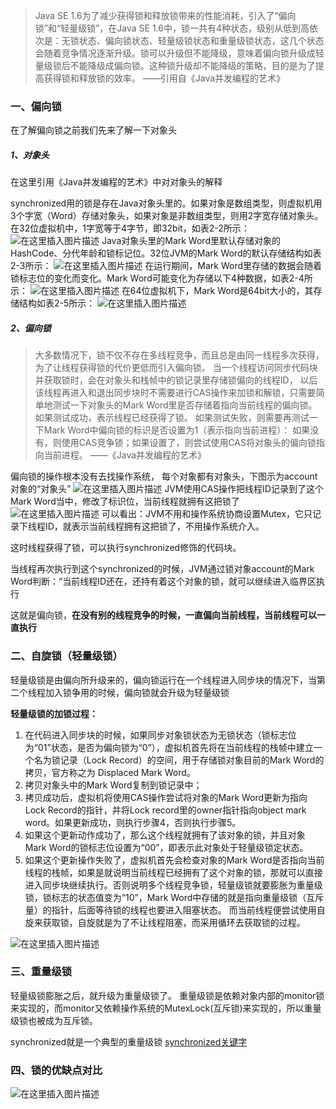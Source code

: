 > Java SE 1.6为了减少获得锁和释放锁带来的性能消耗，引入了“偏向锁”和“轻量级锁”，在Java SE 1.6中，锁一共有4种状态，级别从低到高依次是：无锁状态、偏向锁状态、轻量级锁状态和重量级锁状态，这几个状态会随着竞争情况逐渐升级。锁可以升级但不能降级，意味着偏向锁升级成轻量级锁后不能降级成偏向锁。这种锁升级却不能降级的策略，目的是为了提高获得锁和释放锁的效率。
> ——引用自《Java并发编程的艺术》

### 一、偏向锁

在了解偏向锁之前我们先来了解一下对象头

##### 1、对象头

在这里引用《Java并发编程的艺术》中对对象头的解释

synchronized用的锁是存在Java对象头里的。如果对象是数组类型，则虚拟机用3个字宽（Word）存储对象头，如果对象是非数组类型，则用2字宽存储对象头。在32位虚拟机中，1字宽等于4字节，即32bit，如表2-2所示：
![在这里插入图片描述](https://img-blog.csdnimg.cn/20190426211947246.png)
Java对象头里的Mark Word里默认存储对象的HashCode、分代年龄和锁标记位。32位JVM的Mark Word的默认存储结构如表2-3所示：
![在这里插入图片描述](https://img-blog.csdnimg.cn/2019042621202572.png)
在运行期间，Mark Word里存储的数据会随着锁标志位的变化而变化。Mark Word可能变化为存储以下4种数据，如表2-4所示：
![在这里插入图片描述](https://img-blog.csdnimg.cn/20190426212104187.png)
在64位虚拟机下，Mark Word是64bit大小的，其存储结构如表2-5所示：
![在这里插入图片描述](https://img-blog.csdnimg.cn/20190426212148585.png)

##### 2、偏向锁

> 大多数情况下，锁不仅不存在多线程竞争，而且总是由同一线程多次获得，为了让线程获得锁的代价更低而引入偏向锁。
> 当一个线程访问同步代码块并获取锁时，会在对象头和栈帧中的锁记录里存储锁偏向的线程ID，
> 以后该线程再进入和退出同步块时不需要进行CAS操作来加锁和解锁，只需要简单地测试一下对象头的Mark Word里是否存储着指向当前线程的偏向锁。
> 如果测试成功，表示线程已经获得了锁。
> 如果测试失败，则需要再测试一下Mark Word中偏向锁的标识是否设置为1（表示指向当前进程）：
> 如果没有，则使用CAS竞争锁；如果设置了，则尝试使用CAS将对象头的偏向锁指向当前进程。
> ——《Java并发编程的艺术》

偏向锁的操作根本没有去找操作系统， 每个对象都有对象头，下图示为account对象的“对象头”
![在这里插入图片描述](https://img-blog.csdnimg.cn/20190430171829941.png)
JVM使用CAS操作把线程ID记录到了这个Mark Word当中，修改了标识位，当前线程就拥有这把锁了![在这里插入图片描述](https://img-blog.csdnimg.cn/20190430171914559.png)
可以看出：JVM不用和操作系统协商设置Mutex，它只记录下线程ID，就表示当前线程拥有这把锁了，不用操作系统介入。

这时线程获得了锁，可以执行synchronized修饰的代码块。

当线程再次执行到这个synchronized的时候，JVM通过锁对象account的Mark Word判断：“当前线程ID还在，还持有着这个对象的锁，就可以继续进入临界区执行

这就是偏向锁，**在没有别的线程竞争的时候，一直偏向当前线程，当前线程可以一直执行**

### 二、自旋锁（轻量级锁）

轻量级锁是由偏向所升级来的，偏向锁运行在一个线程进入同步块的情况下，当第二个线程加入锁争用的时候，偏向锁就会升级为轻量级锁

**轻量级锁的加锁过程：**

1. 在代码进入同步块的时候，如果同步对象锁状态为无锁状态（锁标志位为“01”状态，是否为偏向锁为“0”），虚拟机首先将在当前线程的栈帧中建立一个名为锁记录（Lock Record）的空间，用于存储锁对象目前的Mark Word的拷贝，官方称之为 Displaced Mark Word。
2. 拷贝对象头中的Mark Word复制到锁记录中；
3. 拷贝成功后，虚拟机将使用CAS操作尝试将对象的Mark Word更新为指向Lock Record的指针，并将Lock record里的owner指针指向object mark word。如果更新成功，则执行步骤4，否则执行步骤5。
4. 如果这个更新动作成功了，那么这个线程就拥有了该对象的锁，并且对象Mark Word的锁标志位设置为“00”，即表示此对象处于轻量级锁定状态。
5. 如果这个更新操作失败了，虚拟机首先会检查对象的Mark Word是否指向当前线程的栈帧，如果是就说明当前线程已经拥有了这个对象的锁，那就可以直接进入同步块继续执行。否则说明多个线程竞争锁，轻量级锁就要膨胀为重量级锁，锁标志的状态值变为“10”，Mark Word中存储的就是指向重量级锁（互斥量）的指针，后面等待锁的线程也要进入阻塞状态。 而当前线程便尝试使用自旋来获取锁，自旋就是为了不让线程阻塞，而采用循环去获取锁的过程。

![在这里插入图片描述](https://img-blog.csdnimg.cn/2019043018021671.png?x-oss-process=image/watermark,type_ZmFuZ3poZW5naGVpdGk,shadow_10,text_aHR0cHM6Ly9ibG9nLmNzZG4ubmV0L3NzcHVkZGluZw==,size_16,color_FFFFFF,t_70)

### 三、重量级锁

轻量级锁膨胀之后，就升级为重量级锁了。
重量级锁是依赖对象内部的monitor锁来实现的，而monitor又依赖操作系统的MutexLock(互斥锁)来实现的，所以重量级锁也被成为互斥锁。

synchronized就是一个典型的重量级锁 [synchronized关键字](https://blog.csdn.net/sspudding/article/details/89468298)

### 四、锁的优缺点对比

![在这里插入图片描述](https://img-blog.csdnimg.cn/20190504173453170.png)